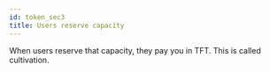 ```yaml
---
id: token_sec3
title: Users reserve capacity
---
```


When users reserve that capacity, they pay you in TFT. This is called cultivation.
